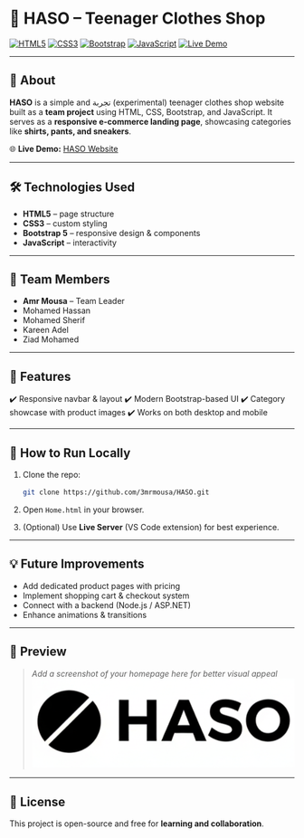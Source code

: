 # 👕 HASO – Teenager Clothes Shop

[![HTML5](https://img.shields.io/badge/HTML5-orange?logo=html5\&logoColor=white)](#)
[![CSS3](https://img.shields.io/badge/CSS3-blue?logo=css3\&logoColor=white)](#)
[![Bootstrap](https://img.shields.io/badge/Bootstrap-purple?logo=bootstrap\&logoColor=white)](#)
[![JavaScript](https://img.shields.io/badge/JavaScript-yellow?logo=javascript\&logoColor=black)](#)
[![Live Demo](https://img.shields.io/badge/Live-Demo-brightgreen?logo=vercel)](https://haso-home-page.vercel.app/)

---

## 📖 About

**HASO** is a simple and تجربة (experimental) teenager clothes shop website built as a **team project** using HTML, CSS, Bootstrap, and JavaScript.
It serves as a **responsive e-commerce landing page**, showcasing categories like **shirts, pants, and sneakers**.

🌐 **Live Demo:** [HASO Website](https://haso-home-page.vercel.app/)

---

## 🛠 Technologies Used

* **HTML5** – page structure
* **CSS3** – custom styling
* **Bootstrap 5** – responsive design & components
* **JavaScript** – interactivity

---

## 👥 Team Members

* **Amr Mousa** – Team Leader
* Mohamed Hassan
* Mohamed Sherif
* Kareen Adel
* Ziad Mohamed

---

## 🚀 Features

✔️ Responsive navbar & layout
✔️ Modern Bootstrap-based UI
✔️ Category showcase with product images
✔️ Works on both desktop and mobile

---

## 📝 How to Run Locally

1. Clone the repo:

   ```bash
   git clone https://github.com/3mrmousa/HASO.git
   ```
2. Open `Home.html` in your browser.
3. (Optional) Use **Live Server** (VS Code extension) for best experience.

---

## 💡 Future Improvements

* Add dedicated product pages with pricing
* Implement shopping cart & checkout system
* Connect with a backend (Node.js / ASP.NET)
* Enhance animations & transitions

---

## 📸 Preview

> *Add a screenshot of your homepage here for better visual appeal*
> ![HASO Screenshot](images/HASO.png)

---

## 📜 License

This project is open-source and free for **learning and collaboration**.
